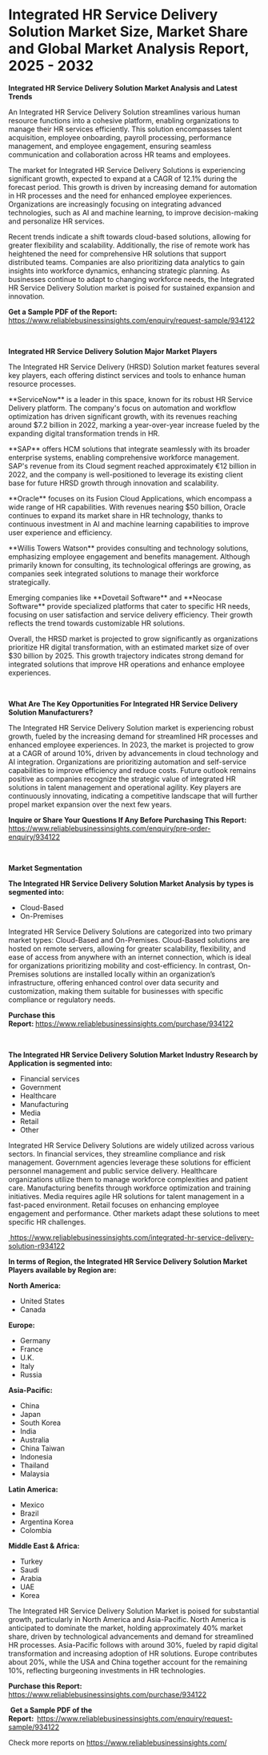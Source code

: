 <p><h1>Integrated HR Service Delivery Solution Market Size, Market Share and Global Market Analysis Report, 2025 - 2032</h1></p><p><strong>Integrated HR Service Delivery Solution Market Analysis and Latest Trends</strong></p>
<p><p>An Integrated HR Service Delivery Solution streamlines various human resource functions into a cohesive platform, enabling organizations to manage their HR services efficiently. This solution encompasses talent acquisition, employee onboarding, payroll processing, performance management, and employee engagement, ensuring seamless communication and collaboration across HR teams and employees. </p><p>The market for Integrated HR Service Delivery Solutions is experiencing significant growth, expected to expand at a CAGR of 12.1% during the forecast period. This growth is driven by increasing demand for automation in HR processes and the need for enhanced employee experiences. Organizations are increasingly focusing on integrating advanced technologies, such as AI and machine learning, to improve decision-making and personalize HR services. </p><p>Recent trends indicate a shift towards cloud-based solutions, allowing for greater flexibility and scalability. Additionally, the rise of remote work has heightened the need for comprehensive HR solutions that support distributed teams. Companies are also prioritizing data analytics to gain insights into workforce dynamics, enhancing strategic planning. As businesses continue to adapt to changing workforce needs, the Integrated HR Service Delivery Solution market is poised for sustained expansion and innovation.</p></p>
<p><strong>Get a Sample PDF of the Report:&nbsp;</strong> <a href="https://www.reliablebusinessinsights.com/enquiry/request-sample/934122?utm_campaign=3170&utm_medium=2&utm_source=Github&utm_content=ia&utm_term=07032025&utm_id=integrated-hr-service-delivery-solution">https://www.reliablebusinessinsights.com/enquiry/request-sample/934122</a></p>
<p>&nbsp;</p>
<p><strong>Integrated HR Service Delivery Solution Major Market Players</strong></p>
<p><p>The Integrated HR Service Delivery (HRSD) Solution market features several key players, each offering distinct services and tools to enhance human resource processes. </p><p>**ServiceNow** is a leader in this space, known for its robust HR Service Delivery platform. The company's focus on automation and workflow optimization has driven significant growth, with its revenues reaching around $7.2 billion in 2022, marking a year-over-year increase fueled by the expanding digital transformation trends in HR.</p><p>**SAP** offers HCM solutions that integrate seamlessly with its broader enterprise systems, enabling comprehensive workforce management. SAP's revenue from its Cloud segment reached approximately €12 billion in 2022, and the company is well-positioned to leverage its existing client base for future HRSD growth through innovation and scalability.</p><p>**Oracle** focuses on its Fusion Cloud Applications, which encompass a wide range of HR capabilities. With revenues nearing $50 billion, Oracle continues to expand its market share in HR technology, thanks to continuous investment in AI and machine learning capabilities to improve user experience and efficiency.</p><p>**Willis Towers Watson** provides consulting and technology solutions, emphasizing employee engagement and benefits management. Although primarily known for consulting, its technological offerings are growing, as companies seek integrated solutions to manage their workforce strategically.</p><p>Emerging companies like **Dovetail Software** and **Neocase Software** provide specialized platforms that cater to specific HR needs, focusing on user satisfaction and service delivery efficiency. Their growth reflects the trend towards customizable HR solutions.</p><p>Overall, the HRSD market is projected to grow significantly as organizations prioritize HR digital transformation, with an estimated market size of over $30 billion by 2025. This growth trajectory indicates strong demand for integrated solutions that improve HR operations and enhance employee experiences.</p></p>
<p>&nbsp;</p>
<p><strong>What Are The Key Opportunities For Integrated HR Service Delivery Solution Manufacturers?</strong></p>
<p><p>The Integrated HR Service Delivery Solution market is experiencing robust growth, fueled by the increasing demand for streamlined HR processes and enhanced employee experiences. In 2023, the market is projected to grow at a CAGR of around 10%, driven by advancements in cloud technology and AI integration. Organizations are prioritizing automation and self-service capabilities to improve efficiency and reduce costs. Future outlook remains positive as companies recognize the strategic value of integrated HR solutions in talent management and operational agility. Key players are continuously innovating, indicating a competitive landscape that will further propel market expansion over the next few years.</p></p>
<p><strong>Inquire or Share Your Questions If Any Before Purchasing This Report:</strong> <a href="https://www.reliablebusinessinsights.com/enquiry/pre-order-enquiry/934122?utm_campaign=3170&utm_medium=2&utm_source=Github&utm_content=ia&utm_term=07032025&utm_id=integrated-hr-service-delivery-solution">https://www.reliablebusinessinsights.com/enquiry/pre-order-enquiry/934122</a></p>
<p>&nbsp;</p>
<p><strong>Market Segmentation</strong></p>
<p><strong>The Integrated HR Service Delivery Solution Market Analysis by types is segmented into:</strong></p>
<p><ul><li>Cloud-Based</li><li>On-Premises</li></ul></p>
<p><p>Integrated HR Service Delivery Solutions are categorized into two primary market types: Cloud-Based and On-Premises. Cloud-Based solutions are hosted on remote servers, allowing for greater scalability, flexibility, and ease of access from anywhere with an internet connection, which is ideal for organizations prioritizing mobility and cost-efficiency. In contrast, On-Premises solutions are installed locally within an organization’s infrastructure, offering enhanced control over data security and customization, making them suitable for businesses with specific compliance or regulatory needs.</p></p>
<p><strong>Purchase this Report:&nbsp;</strong><a href="https://www.reliablebusinessinsights.com/purchase/934122?utm_campaign=3170&utm_medium=2&utm_source=Github&utm_content=ia&utm_term=07032025&utm_id=integrated-hr-service-delivery-solution">https://www.reliablebusinessinsights.com/purchase/934122</a></p>
<p>&nbsp;</p>
<p><strong>The Integrated HR Service Delivery Solution Market Industry Research by Application is segmented into:</strong></p>
<p><ul><li>Financial services</li><li>Government</li><li>Healthcare</li><li>Manufacturing</li><li>Media</li><li>Retail</li><li>Other</li></ul></p>
<p><p>Integrated HR Service Delivery Solutions are widely utilized across various sectors. In financial services, they streamline compliance and risk management. Government agencies leverage these solutions for efficient personnel management and public service delivery. Healthcare organizations utilize them to manage workforce complexities and patient care. Manufacturing benefits through workforce optimization and training initiatives. Media requires agile HR solutions for talent management in a fast-paced environment. Retail focuses on enhancing employee engagement and performance. Other markets adapt these solutions to meet specific HR challenges.</p></p>
<p><a href="https://www.reliablebusinessinsights.com/integrated-hr-service-delivery-solution-r934122?utm_campaign=3170&utm_medium=2&utm_source=Github&utm_content=ia&utm_term=07032025&utm_id=integrated-hr-service-delivery-solution">&nbsp;https://www.reliablebusinessinsights.com/integrated-hr-service-delivery-solution-r934122</a></p>
<p><strong>In terms of Region, the Integrated HR Service Delivery Solution Market Players available by Region are:</strong></p>
<p>
    <p> <strong> North America: </strong>
        <ul>
            <li>United States</li>
            <li>Canada</li>
        </ul>
        </p> 
    <p> <strong> Europe: </strong>
        <ul>
            <li>Germany</li>
            <li>France</li>
            <li>U.K.</li>
            <li>Italy</li>
            <li>Russia</li>
        </ul>
        </p> 
    <p> <strong> Asia-Pacific: </strong>
        <ul>
            <li>China</li>
            <li>Japan</li>
            <li>South Korea</li>
            <li>India</li>
            <li>Australia</li>
            <li>China Taiwan</li>
            <li>Indonesia</li>
            <li>Thailand</li>
            <li>Malaysia</li>
        </ul>
        </p> 
    <p> <strong> Latin America: </strong>
        <ul>
            <li>Mexico</li>
            <li>Brazil</li>
            <li>Argentina Korea</li>
            <li>Colombia</li>
        </ul>
        </p> 
    <p> <strong> Middle East & Africa: </strong>
        <ul>
            <li>Turkey</li>
            <li>Saudi</li>
            <li>Arabia</li>
            <li>UAE</li>
            <li>Korea</li>
        </ul>
    </p>
    </p>
<p><p>The Integrated HR Service Delivery Solution Market is poised for substantial growth, particularly in North America and Asia-Pacific. North America is anticipated to dominate the market, holding approximately 40% market share, driven by technological advancements and demand for streamlined HR processes. Asia-Pacific follows with around 30%, fueled by rapid digital transformation and increasing adoption of HR solutions. Europe contributes about 20%, while the USA and China together account for the remaining 10%, reflecting burgeoning investments in HR technologies.</p></p>
<p><strong>Purchase this Report: </strong><a href="https://www.reliablebusinessinsights.com/purchase/934122?utm_campaign=3170&utm_medium=2&utm_source=Github&utm_content=ia&utm_term=07032025&utm_id=integrated-hr-service-delivery-solution">https://www.reliablebusinessinsights.com/purchase/934122</a></p>
<p>&nbsp;<strong>Get a Sample PDF of the Report:&nbsp;&nbsp;</strong><a href="https://www.reliablebusinessinsights.com/enquiry/request-sample/934122?utm_campaign=3170&utm_medium=2&utm_source=Github&utm_content=ia&utm_term=07032025&utm_id=integrated-hr-service-delivery-solution">https://www.reliablebusinessinsights.com/enquiry/request-sample/934122</a></p>
<p><strong></strong></p>
<p>Check more reports on <a href="https://www.reliablebusinessinsights.com/?utm_campaign=3170&utm_medium=2&utm_source=Github&utm_content=ia&utm_term=07032025&utm_id=integrated-hr-service-delivery-solution">https://www.reliablebusinessinsights.com/</a></p>